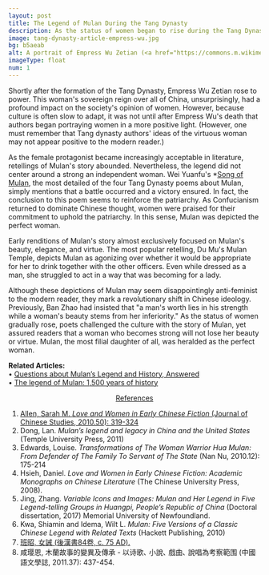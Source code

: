 ```yaml
---
layout: post
title: The Legend of Mulan During the Tang Dynasty
description: As the status of women began to rise during the Tang Dynasty, an influx of female protagonists appeared in literature. Mulan was one of the heroines emphasized during this time.
image: tang-dynasty-article-empress-wu.jpg
bg: b5aeab
alt: A portrait of Empress Wu Zetian (<a href="https://commons.m.wikimedia.org/wiki/File%3AA_Tang_Dynasty_Empress_Wu_Zetian.JPG">Wikimedia Commons</a>).
imageType: float
num: 1
---
```


Shortly after the formation of the Tang Dynasty, Empress Wu Zetian rose to power. This woman's sovereign reign over all of China, unsurprisingly, had a profound impact on the society's opinion of women. However, because culture is often slow to adapt, it was not until after Empress Wu's death that authors began portraying women in a more positive light. (However, one must remember that Tang dynasty authors' ideas of the virtuous woman may not appear positive to the modern reader.)

As the female protagonist became increasingly acceptable in literature, retellings of Mulan's story abounded. Nevertheless, the legend did not center around a strong an independent woman. Wei Yuanfu's *[Song of Mulan](/pages/tang/song-of-mulan), the most detailed of the four Tang Dynasty poems about Mulan, simply mentions that a battle occurred and a victory ensured. In fact, the conclusion to this poem seems to reinforce the patriarchy. As Confucianism returned to dominate Chinese thought, women were praised for their commitment to uphold the patriarchy. In this sense, Mulan was depicted the perfect woman. 

Early renditions of Mulan's story almost exclusively focused on Mulan's beauty, elegance, and virtue. The most popular retelling, Du Mu's Mulan Temple, depicts Mulan as agonizing over whether it would be appropriate for her to drink together with the other officers. Even while dressed as a man, she struggled to act in a way that was becoming for a lady.

Although these depictions of Mulan may seem disappointingly anti-feminist to the modern reader, they mark a revolutionary shift in Chinese ideology. Previously, Ban Zhao had insisted that "a man's worth lies in his strength while a woman's beauty stems from her inferiority." As the status of women gradually rose, poets challenged the culture with the story of Mulan, yet assured readers that a woman who becomes strong will not lose her beauty or virtue. Mulan, the most filial daughter of all, was heralded as the perfect woman.

**Related Articles:**<br />
&bull; [Questions about Mulan’s Legend and History, Answered](/pages/overview/questions-about-mulans-legend-and-history)<br />
&bull; [The legend of Mulan: 1,500 years of history](/pages/overview/history-of-legend-of-mulan)


<center><a id="note_link" href="#" onclick="toggle_note(); return false;">References <span id="show_note_icon"></span></a></center>

<div id="note">
<ol>
<li><a href="http://www.cuhk.edu.hk/ics/journal/articles/v50p319.pdf">Allen, Sarah M. <i>Love  and  Women  in  Early  Chinese  Fiction</i> (Journal of Chinese Studies, 2010.50): 319-324</a></li>
<li>Dong, Lan. <i>Mulan’s legend and legacy in China and the United States</i> (Temple University Press, 2011)</li> <!--everything-->
<Li>Edwards, Louise. <i>Transformations of The Woman Warrior Hua Mulan: From Defender of The Family To Servant of The State</i> (Nan Nu, 2010.12): 175-214</li>
<li>Hsieh, Daniel. <i>Love and Women in Early Chinese Fiction: Academic Monographs on Chinese Literature</i> (The Chinese University Press, 2008).</li>
<li>Jing, Zhang. <i>Variable Icons and Images: Mulan and Her Legend in Five Legend-telling Groups in Huangpi, People&rsquo;s Republic of China</i> (Doctoral dissertation, 2017) Memorial University of Newfoundland.</li><!--everything-->
<li>Kwa, Shiamin and Idema, Wilt L. <i>Mulan: Five Versions of a Classic Chinese Legend with Related Texts</i> (Hackett Publishing, 2010)</li> <!--everything-->
<li><a href="https://zh.m.wikisource.org/wiki/%E5%A5%B3%E8%AA%A1">&#29677;&#26157;, &#22899;&#35489; (&#24460;&#28450;&#26360;84&#21367;, c. 75 AD).</a></li>
<li>&#21688;&#29838;&#24681;, &#26408;&#34349;&#25925;&#20107;&#30340;&#35722;&#30064;&#21450;&#20659;&#25215; - &#20197;&#35799;&#27468;&#65380; &#23567;&#35498;&#65380; &#25138;&#26354;&#65380; &#35498;&#21809;&#28858;&#32771;&#23519;&#31684;&#22260; (&#20013;&#22283;&#35486;&#25991;&#23416;&#35468;, 2011.37): 437-454.</li><!--everything-->
</ol>
</div>

<script type="text/javascript" src="/assets/js/toggle_note.js"></script>

